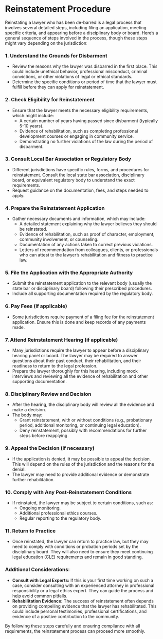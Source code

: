# Reinstatement Procedure

Reinstating a lawyer who has been de-barred is a legal process that involves several detailed steps, including filing an application, meeting specific criteria, and appearing before a disciplinary body or board. Here’s a general sequence of steps involved in the process, though these steps might vary depending on the jurisdiction:

### 1. **Understand the Grounds for Disbarment**

- Review the reasons why the lawyer was disbarred in the first place. This could include unethical behavior, professional misconduct, criminal convictions, or other violations of legal or ethical standards.
- Determine the specific conditions or period of time that the lawyer must fulfill before they can apply for reinstatement.

### 2. **Check Eligibility for Reinstatement**

- Ensure that the lawyer meets the necessary eligibility requirements, which might include:
  - A certain number of years having passed since disbarment (typically 5-10 years).
  - Evidence of rehabilitation, such as completing professional development courses or engaging in community service.
  - Demonstrating no further violations of the law during the period of disbarment.

### 3. **Consult Local Bar Association or Regulatory Body**

- Different jurisdictions have specific rules, forms, and procedures for reinstatement. Consult the local state bar association, disciplinary board, or equivalent regulatory body to understand the exact requirements.
- Request guidance on the documentation, fees, and steps needed to apply.

### 4. **Prepare the Reinstatement Application**

- Gather necessary documents and information, which may include:
  - A detailed statement explaining why the lawyer believes they should be reinstated.
  - Evidence of rehabilitation, such as proof of character, employment, community involvement, or counseling.
  - Documentation of any actions taken to correct previous violations.
  - Letters of recommendation from colleagues, clients, or professionals who can attest to the lawyer’s rehabilitation and fitness to practice law.

### 5. **File the Application with the Appropriate Authority**

- Submit the reinstatement application to the relevant body (usually the state bar or disciplinary board) following their prescribed procedures.
- Include all supporting documentation required by the regulatory body.

### 6. **Pay Fees (if applicable)**

- Some jurisdictions require payment of a filing fee for the reinstatement application. Ensure this is done and keep records of any payments made.

### 7. **Attend Reinstatement Hearing (if applicable)**

- Many jurisdictions require the lawyer to appear before a disciplinary hearing panel or board. The lawyer may be required to answer questions about their past conduct, their rehabilitation, and their readiness to return to the legal profession.
- Prepare the lawyer thoroughly for this hearing, including mock interviews and reviewing all the evidence of rehabilitation and other supporting documentation.

### 8. **Disciplinary Review and Decision**

- After the hearing, the disciplinary body will review all the evidence and make a decision.
- The body may:
  - Grant reinstatement, with or without conditions (e.g., probationary period, additional monitoring, or continuing legal education).
  - Deny reinstatement, possibly with recommendations for further steps before reapplying.

### 9. **Appeal the Decision (if necessary)**

- If the application is denied, it may be possible to appeal the decision. This will depend on the rules of the jurisdiction and the reasons for the denial.
- The lawyer may need to provide additional evidence or demonstrate further rehabilitation.

### 10. **Comply with Any Post-Reinstatement Conditions**

- If reinstated, the lawyer may be subject to certain conditions, such as:
  - Ongoing monitoring.
  - Additional professional ethics courses.
  - Regular reporting to the regulatory body.

### 11. **Return to Practice**

- Once reinstated, the lawyer can return to practice law, but they may need to comply with conditions or probation periods set by the disciplinary board. They will also need to ensure they meet continuing legal education (CLE) requirements and remain in good standing.

### Additional Considerations:

- **Consult with Legal Experts:** If this is your first time working on such a case, consider consulting with an experienced attorney in professional responsibility or a legal ethics expert. They can guide the process and help avoid common pitfalls.
- **Rehabilitation Evidence:** The success of reinstatement often depends on providing compelling evidence that the lawyer has rehabilitated. This could include personal testimonies, professional certifications, and evidence of a positive contribution to the community.

By following these steps carefully and ensuring compliance with all requirements, the reinstatement process can proceed more smoothly.
